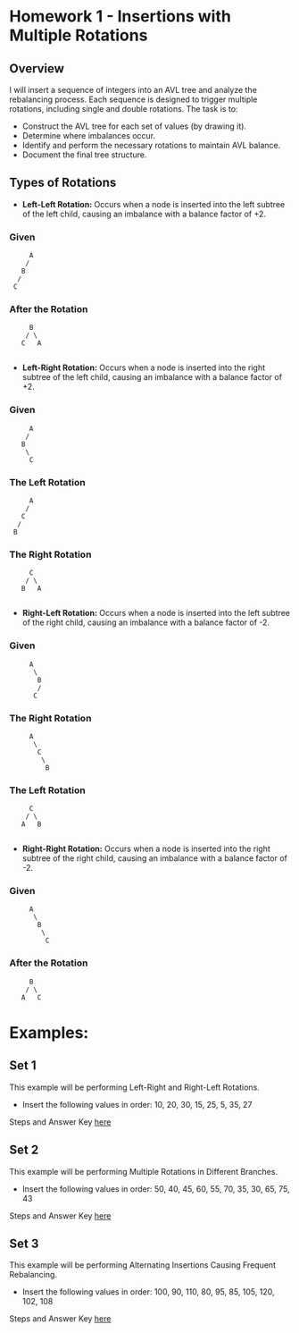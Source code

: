 # Homework 1 - Insertions with Multiple Rotations

## Overview
I will insert a sequence of integers into an AVL tree and analyze the rebalancing process. Each sequence is 
designed to trigger multiple rotations, including single and double rotations. The task is to:

- Construct the AVL tree for each set of values (by drawing it).
- Determine where imbalances occur.
- Identify and perform the necessary rotations to maintain AVL balance.
- Document the final tree structure.

## Types of Rotations
- **Left-Left Rotation:** Occurs when a node is inserted into the left subtree of the left child, 
causing an imbalance with a balance factor of +2.

### Given
```plaintext
     A
    /
   B
  /
 C 
```
### After the Rotation
```plaintext
     B
    / \
   C   A
  
```


- **Left-Right Rotation:** Occurs when a node is inserted into the right subtree of the left child, 
causing an imbalance with a balance factor of +2.

### Given
```plaintext
     A
    /
   B
    \
     C 
```
### The Left Rotation
```plaintext
     A
    /
   C
  /
 B 
```

### The Right Rotation
```plaintext
     C
    / \
   B   A
  
```


- **Right-Left Rotation:** Occurs when a node is inserted into the left subtree of the right child, 
causing an imbalance with a balance factor of -2.

### Given
```plaintext
     A
      \
       B
       /
      C 
```

### The Right Rotation
```plaintext
     A
      \
       C
        \
         B
```

### The Left Rotation
```plaintext
     C
    / \
   A   B
  
```


- **Right-Right Rotation:** Occurs when a node is inserted into the right subtree of the right child,
 causing an imbalance with a balance factor of -2.

 ### Given
```plaintext
     A
      \
       B
        \
         C 
```

### After the Rotation
```plaintext
     B
    / \
   A   C
```


# Examples:

## Set 1
This example will be performing Left-Right and Right-Left Rotations.

- Insert the following values in order:
10, 20, 30, 15, 25, 5, 35, 27

Steps and Answer Key [here]()

## Set 2
This example will be performing Multiple Rotations in Different Branches.

- Insert the following values in order:
50, 40, 45, 60, 55, 70, 35, 30, 65, 75, 43

Steps and Answer Key [here]()

## Set 3
This example will be performing Alternating Insertions Causing Frequent Rebalancing.

- Insert the following values in order:
100, 90, 110, 80, 95, 85, 105, 120, 102, 108

Steps and Answer Key [here]()